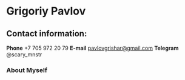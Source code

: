 # Grigoriy Pavlov
## Contact information:
**Phone** +7 705 972 20 79
**E-mail** pavlovgrishar@gmail.com
**Telegram** @scary_mnstr
### About Myself
